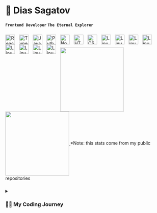 # 👋  Dias Sagatov   
**`Frontend Developer`** **`The Eternal Explorer`** 
###
  <img align="left" alt="React" width="30px" style="padding-right:10px;" src="https://cdn.jsdelivr.net/gh/devicons/devicon/icons/react/react-original.svg" />
  <img align="left" alt="TypeScript" width="30px" style="padding-right:10px;" src="https://cdn.jsdelivr.net/gh/devicons/devicon/icons/typescript/typescript-plain.svg" />
  <img align="left" alt="JavaScript" width="30px" style="padding-right:10px;" src="https://cdn.jsdelivr.net/gh/devicons/devicon/icons/javascript/javascript-plain.svg" />
  <img align="left" alt="Python" width="30px" style="padding-right:10px;" src="https://cdn.jsdelivr.net/gh/devicons/devicon/icons/python/python-plain.svg" />
  <img align="left" alt="NodeJS" width="30px" style="padding-right:10px;" src="https://cdn.jsdelivr.net/gh/devicons/devicon/icons/nodejs/nodejs-original.svg" />
  <img align="left" alt="HTML" width="30px" style="padding-right:10px;" src="https://cdn.jsdelivr.net/gh/devicons/devicon/icons/html5/html5-plain.svg" />
  <img align="left" alt="CSS" width="30px" style="padding-right:10px;" src="https://cdn.jsdelivr.net/gh/devicons/devicon/icons/css3/css3-plain.svg" />
  <img align="left" alt="Linux" width="30px" style="padding-right:10px;" src="https://cdn.jsdelivr.net/gh/devicons/devicon/icons/linux/linux-original.svg" />
  <img align="left" alt="Linux" width="30px" style="padding-right:10px;" src="https://cdn.worldvectorlogo.com/logos/fastapi-1.svg" />
  <img align="left" alt="Linux" width="30px" style="padding-right:10px;" src="https://cdn.worldvectorlogo.com/logos/docker-4.svg" />
  <img align="left" alt="Linux" width="30px" style="padding-right:10px;" src="https://cdn.worldvectorlogo.com/logos/git-icon.svg" />
  <img align="left" alt="Linux" width="30px" style="padding-right:10px;" src="https://cdn.worldvectorlogo.com/logos/tailwind-css-2.svg" />
  <img align="left" alt="Linux" width="30px" style="padding-right:10px;" src="https://cdn.worldvectorlogo.com/logos/bootstrap-4.svg" />
  <img align="left" alt="Linux" width="30px" style="padding-right:10px;" src="https://cdn.worldvectorlogo.com/logos/postman.svg" />
  <img align="left" alt="Linux" width="30px" style="padding-right:10px;" src="https://cdn.worldvectorlogo.com/logos/google-analytics-3.svg" />

<br />

### 
<a href="https://github.com/diassagatov/github-readme-stats">
  <img height=200 align="center" src="https://github-readme-stats.vercel.app/api?username=diassagatov&layout=compact&show_icons=false&border_radius=4.5" />
</a>
<a href="https://github.com/diassagatov/convoychat">
  <img height=200 align="center" src="https://github-readme-stats.vercel.app/api/top-langs?username=diassagatov&layout=compact&langs_count=8&card_width=320" />
</a>
*Note: this stats come from my public repositories

### 
<details>
 <summary><h3>👨‍💻 My Coding Journey</h3></summary>
   I grew up in a small village in West Kazakhstan where computers were like mythical creatures until I hit around 10 years old. Back then, I had no clue about programming; I was just obsessed with building things.

Fast forward to my time at Nazarbayev Intellectual School in Uralsk. That's where things started to get interesting. I got a taste for logic and problem-solving.

Then came Nazarbayev University, where I dove headfirst into Computer Science. It was like diving into a whole new universe. Over the years, I wrangled with C, C++, Python, JavaScript, and even Assembly (yeah, don't ask why). And then there was Verilog and Prolog – they sounded like spells from a wizard's book.

But here’s the kicker – I realized I needed more than just languages. I needed frameworks to bring my ideas to life. That’s how I stumbled upon React.js for the frontend and FastAPI for the backend. For about a year and a half, I dove headfirst into these tools, tinkering away on pet projects that turned into my playground.

Now? Well, I’m sitting pretty as the lead frontend developer at a Kazakhstani startup called iCan. Did it take ages to get here? Hell yeah. Would I do it all over again? Absolutely.

Because it’s not about the time spent; it’s about that sweet satisfaction that comes from overcoming challenges, not just grabbing the easy wins.
